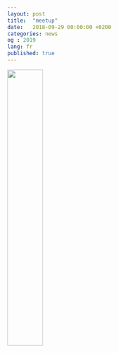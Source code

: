 ```yaml
---
layout: post
title:  "meetup"
date:   2018-09-29 00:00:00 +0200
categories: news
og : 2019
lang: fr
published: true
---
```




<a href="https://www.meetup.com/fr-FR/Open-Geneva-RDV-dinnovation-ouverte-a-Geneve/events/" target="_blank"><img src="{{ site.baseurl }}/images/meetupOpenGeneva.png" width="40%" alt="" class="imgspace" /></a>
